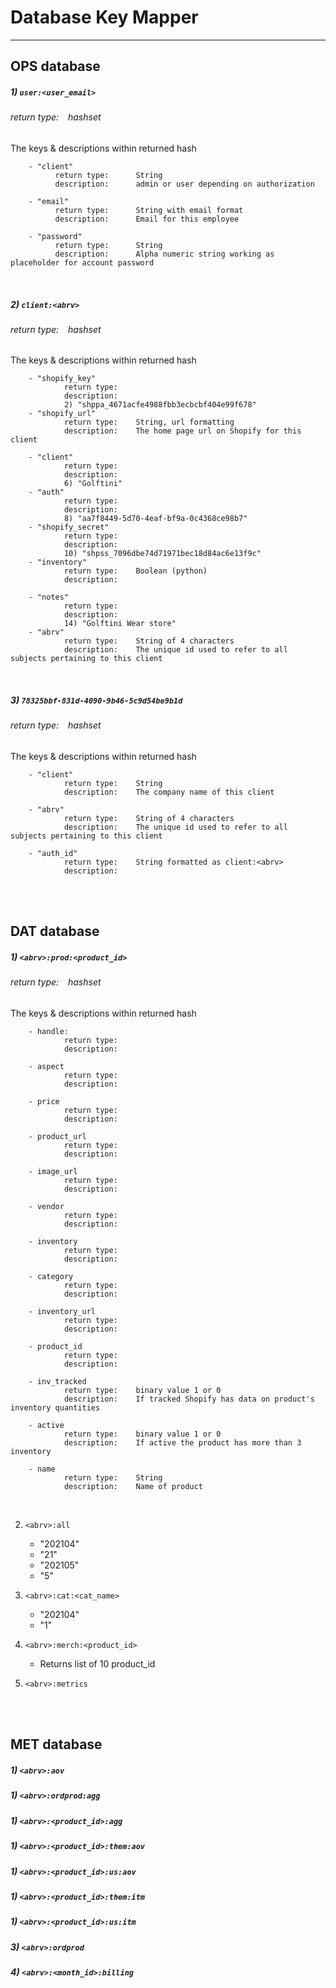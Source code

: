 # Database Key Mapper
---
## OPS database
##### 1) ``` user:<user_email> ```
###### return type: &ensp; _hashset_  
The keys & descriptions within returned hash
> 

        - "client"
              return type:      String
              description:      admin or user depending on authorization 
              
        - "email"
              return type:      String with email format
              description:      Email for this employee 

        - "password"
              return type:      String
              description:      Alpha numeric string working as placeholder for account password 

<br>

##### 2) ``` client:<abrv> ```
###### return type: &ensp; _hashset_  
The keys & descriptions within returned hash
> 

        - "shopify_key"
                return type:
                description:
                2) "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"
        - "shopify_url"
                return type:    String, url formatting
                description:    The home page url on Shopify for this client

        - "client"
                return type:
                description:
                6) "Golftini"
        - "auth"
                return type:
                description:
                8) "aa7f8449-5d70-4eaf-bf9a-0c4368ce98b7"
        - "shopify_secret"
                return type:
                description:
                10) "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"
        - "inventory"
                return type:    Boolean (python)
                description:    

        - "notes"
                return type:
                description:
                14) "Golftini Wear store"
        - "abrv"
                return type:    String of 4 characters
                description:    The unique id used to refer to all subjects pertaining to this client

<br>

##### 3) ``` 78325bbf-831d-4090-9b46-5c9d54be9b1d ```
###### return type: &ensp; _hashset_  
The keys & descriptions within returned hash
> 

        - "client"
                return type:    String
                description:    The company name of this client
                
        - "abrv"
                return type:    String of 4 characters
                description:    The unique id used to refer to all subjects pertaining to this client

        - "auth_id"
                return type:    String formatted as client:<abrv>
                description:
        
        

<br><br>

## DAT database
##### 1) ``` <abrv>:prod:<product_id>  ```
###### return type: &ensp; _hashset_  
The keys & descriptions within returned hash
>
        
        - handle:
                return type:
                description:

        - aspect
                return type:
                description:

        - price
                return type:
                description:

        - product_url
                return type:
                description:

        - image_url
                return type:
                description:

        - vendor
                return type:
                description:

        - inventory
                return type:
                description:

        - category
                return type:
                description:

        - inventory_url
                return type:
                description:

        - product_id
                return type:
                description:

        - inv_tracked
                return type:    binary value 1 or 0
                description:    If tracked Shopify has data on product's inventory quantities

        - active
                return type:    binary value 1 or 0
                description:    If active the product has more than 3 inventory

        - name
                return type:    String 
                description:    Name of product

<br>

2) ``` <abrv>:all ```
    - "202104"
    - "21"
    - "202105"
    - "5"

4) ``` <abrv>:cat:<cat_name> ```
    - "202104"
    - "1"

6) ``` <abrv>:merch:<product_id> ```
    - Returns list of 10 product_id

7) ``` <abrv>:metrics ```


<br><br>

## MET database
<!-- [viewed, opened, checkout, orders, selected, cart] -->
##### 1) ``` <abrv>:aov ```
##### 1) ``` <abrv>:ordprod:agg ```
##### 1) ``` <abrv>:<product_id>:agg ```


##### 1) ``` <abrv>:<product_id>:them:aov ```
##### 1) ``` <abrv>:<product_id>:us:aov ```
##### 1) ``` <abrv>:<product_id>:them:itm ```
##### 1) ``` <abrv>:<product_id>:us:itm ```


##### 3) ``` <abrv>:ordprod ```

##### 4) ``` <abrv>:<month_id>:billing ```


